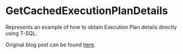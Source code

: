 # GetCachedExecutionPlanDetails
Represents an example of how to obtain Execution Plan details directly using T-SQL.

Original blog post can be found <a href="https://bearandhammer.net/2019/02/24/execution-plans-via-t-sql-super-simple/" target="_blank">here</a>.